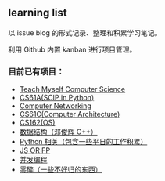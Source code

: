 ## learning list

以 issue blog 的形式记录、整理和积累学习笔记。

利用 Github 内置 kanban 进行项目管理。

### 目前已有项目：
- [Teach Myself Computer Science](https://github.com/xxleyi/learning_list/projects/7)
- [CS61A(SCIP in Python)](https://github.com/xxleyi/learning_list/projects/1)
- [Computer Networking](https://github.com/xxleyi/learning_list/projects/10)
- [CS61C(Computer Architecture)](https://github.com/xxleyi/learning_list/projects/8)
- [CS162(OS)](https://github.com/xxleyi/learning_list/projects/9)
- [数据结构（邓俊辉 C++）](https://github.com/xxleyi/learning_list/projects/2)
- [Python 相关（包含一些平日的工作积累）](https://github.com/xxleyi/learning_list/projects/11)
- [JS OR FP](https://github.com/xxleyi/learning_list/projects/3)
- [并发编程](https://github.com/xxleyi/learning_list/projects/5)
- [零碎（一些不好归的东西）](https://github.com/xxleyi/learning_list/projects/4)
